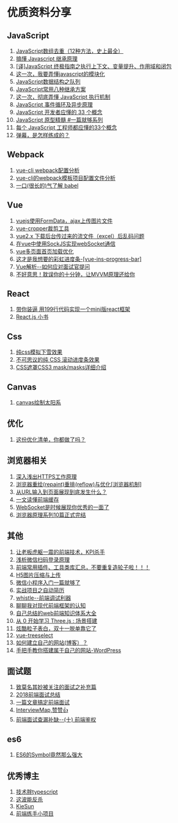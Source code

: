 
优质资料分享
===================================
JavaScript
-----------------------------------

1. [JavaScript数组去重（12种方法，史上最全）](https://segmentfault.com/a/1190000016418021)
2. [搞懂 Javascript 继承原理](https://segmentfault.com/a/1190000016542417)
3. [[译]JavaScript 终极指南之执行上下文、变量提升、作用域和闭包](https://juejin.im/entry/5bd10422518825295071ce78)
4. [这一次，我要弄懂javascript的模块化](https://juejin.im/post/5b4420e7f265da0f4b7a7b27)
5. [JavaScript数据结构之队列](https://juejin.im/post/5c248dede51d4558bf396c9d)
6. [JavaScript常用八种继承方案](https://juejin.im/post/5bcb2e295188255c55472db0)
7. [这一次，彻底弄懂 JavaScript 执行机制](https://juejin.im/post/59e85eebf265da430d571f89)
8. [JavaScript 事件循环及异步原理](https://juejin.im/post/5bc1adc45188255c82553921)
9. [JavaScript 开发者应懂的 33 个概念](https://juejin.im/entry/5bc9aae56fb9a05d20687bf3)
10. [JavaScript 原型精髓 #一篇就够系列](https://juejin.im/post/5bcdb6c6f265da0afd4b75c0)
11. [每个 JavaScript 工程师都应懂的33个概念 ](https://github.com/stephentian/33-js-concepts)
12. [弹幕，是怎样练成的？](https://juejin.im/post/5be54a286fb9a049ae07641b)

Webpack
-----------------------------------
1. [vue-cli webpack配置分析](https://segmentfault.com/a/1190000008644830)
2. [vue-cli的webpack模板项目配置文件分析](https://blog.csdn.net/hongchh/article/details/55113751)
3. [一口(很长的)气了解 babel](https://juejin.im/post/5c19c5e0e51d4502a232c1c6)

Vue
-----------
1. [vuejs使用FormData，ajax上传图片文件](https://segmentfault.com/a/1190000010539269)
2. [vue-cropper裁剪工具](http://xyxiao.cn/vue-cropper/example/)
3. [vue2.x 下载后台传过来的流文件（excel）后乱码问题](https://www.cnblogs.com/cynthia-wuqian/p/7927621.html)
4. [在vue中使用SockJS实现webSocket通信](https://juejin.im/post/5b7fd02d6fb9a01a196f6276)
5. [vue多页面首页加载优化](https://juejin.im/entry/5bc7ccefe51d450e543ecfac)
6. [这才是我想要的彩虹进度条-[vue-ins-progress-bar]](https://juejin.im/post/5b44c5e36fb9a04fde5ab077)
7. [Vue解析--如何应对面试官提问](https://juejin.im/post/5bae435b6fb9a05d0d287c13)
8. [不好意思！耽误你的十分钟，让MVVM原理还给你](https://juejin.im/post/5abdd6f6f265da23793c4458)

React
-----------
1. [带你装逼 用199行代码实现一个mini版react框架](https://mp.weixin.qq.com/s/Gb-ZS71q9-5_vNR0Eyd6Bg)
2. [React.js 小书
](http://huziketang.mangojuice.top/books/react/)

Css
-----------
1. [纯css模拟下雪效果](https://juejin.im/post/5c4525ab6fb9a049bb7ca45c)
2. [不可思议的纯 CSS 滚动进度条效果](https://juejin.im/post/5c35953ce51d45523f04b6d2)
3. [CSS遮罩CSS3 mask/masks详细介绍](https://www.zhangxinxu.com/wordpress/2017/11/css-css3-mask-masks/)

Canvas
-----------
1. [canvas绘制太阳系](https://www.cnblogs.com/edwardloveyou/p/7740237.html)

优化
------------
1. [这份优化清单，你都做了吗？](https://juejin.im/post/5bbaeb48f265da0aca3323c1)

浏览器相关
-------------
1. [深入浅出HTTPS工作原理](https://juejin.im/post/5c1913a46fb9a049db73119a)
2. [浏览器重绘(repaint)重排(reflow)与优化[浏览器机制]](https://juejin.im/post/5c15f797f265da61141c7f86)
3. [从URL输入到页面展现到底发生什么？](https://juejin.im/post/5bf3ad55f265da61682afc9b)
4. [一文读懂前端缓存](https://juejin.im/post/5c22ee806fb9a049fb43b2c5)
5. [WebSocket是时候展现你优秀的一面了](https://juejin.im/post/5bc7f6b96fb9a05d3447eef8)
6. [浏览器原理系列10篇正式完结](https://juejin.im/post/5c6d3e026fb9a04a0d576f98)

其他
----------------
1. [让老板虎躯一震的前端技术，KPI杀手](https://juejin.im/post/5c3ff18b6fb9a04a0a5f76aa)
2. [浅析微信扫码登录原理](https://juejin.im/post/5bd5784651882528e67c2caf)
3. [前端常用插件、工具类库汇总，不要重复造轮子啦！！！](https://juejin.im/post/5ba7d5dd5188255c6140cc9d)
4. [H5图片压缩与上传](http://www.cnblogs.com/stoneniqiu/p/5957356.html)
5. [微信小程序入门一篇就够了](https://juejin.im/post/5b8354c66fb9a01a182682af)
6. [实战项目之自动简历](https://juejin.im/post/5b9d27ddf265da0ad7019775)
7. [whistle--前端调试利器](https://juejin.im/entry/5bac56f85188255c8321186d)
8. [聊聊我对现代前端框架的认知](https://juejin.im/entry/5bc31c34e51d450e664b9805)
9. [自己总结的web前端知识体系大全](https://www.cnblogs.com/wangfupeng1988/p/4649709.html)
10. [从 0 开始学习 Three.js : 场景搭建](https://juejin.im/post/5ab07d186fb9a028b92cf79d)
11. [炫酷粒子表白，双十一脱单靠它了](https://juejin.im/post/5bdfe1dbe51d45054771f9d4)
12. [vue-treeselect](https://vue-treeselect.js.org/#async-searching)
13. [如何建立自己的网站(博客）？](https://www.jianshu.com/p/ed151681b067)
14. [手把手教你搭建属于自己的网站-WordPress](https://baijiahao.baidu.com/s?id=1571608833061697&wfr=spider&for=pc)

面试题
-----------
1. [致莫名其妙被关注的面试之补充篇](https://juejin.im/post/5b4de8b16fb9a04fa8672375)
2. [2018前端面试总结](https://juejin.im/post/5b94d8965188255c5a0cdc02)
3. [一篇文章搞定前端面试](https://juejin.im/post/5bbaa549e51d450e827b6b13)
4. [InterviewMap,赞赞👍](https://yuchengkai.cn/docs/frontend/vue.html#nexttick-%E5%8E%9F%E7%90%86%E5%88%86%E6%9E%90)
5. [前端面试查漏补缺--(十) 前端鉴权](https://juejin.im/post/5c6e6063f265da2da53ec8f3)

es6
-------------
1. [ES6的Symbol竟然那么强大](https://juejin.im/post/5bdbb3406fb9a022752c319e)

优秀博主
-----------
1. [技术胖typescript](https://jspang.com/post/typescript.html)
2. [这波能反杀](https://www.jianshu.com/u/10ae59f49b13)
3. [KieSun](https://github.com/KieSun/Dream)
4. [前端练手小项目](https://github.com/forrany/Web-Project)
